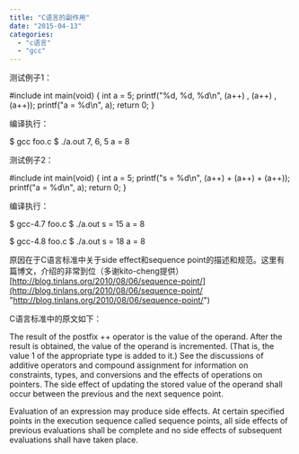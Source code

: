 ```yaml
---
title: "C语言的副作用"
date: "2015-04-13"
categories: 
  - "c语言"
  - "gcc"
---
```


测试例子1：

#include int main(void) {
  int a = 5;
  printf("%d, %d, %d\\n", (a++) , (a++) , (a++));
  printf("a = %d\\n", a);
  return 0;
} 

编译执行：

$ gcc foo.c
$ ./a.out 
7, 6, 5
a = 8

测试例子2：

#include int main(void) {
  int a = 5;
  printf("s = %d\\n", (a++) + (a++) + (a++));
  printf("a = %d\\n", a);
  return 0;
} 

编译执行：

$ gcc-4.7 foo.c
$ ./a.out 
s = 15
a = 8

$ gcc-4.8 foo.c
$ ./a.out 
s = 18
a = 8

原因在于C语言标准中关于side effect和sequence point的描述和规范。这里有篇博文，介绍的非常到位（多谢kito-cheng提供）[http://blog.tinlans.org/2010/08/06/sequence-point/](http://blog.tinlans.org/2010/08/06/sequence-point/ "http://blog.tinlans.org/2010/08/06/sequence-point/")

C语言标准中的原文如下：

The result of the postfix ++ operator is the value of the operand. After the result is
obtained, the value of the operand is incremented. (That is, the value 1 of the appropriate
type is added to it.) See the discussions of additive operators and compound assignment
for information on constraints, types, and conversions and the effects of operations on
pointers. The side effect of updating the stored value of the operand shall occur between
the previous and the next sequence point.

Evaluation of an expression may produce side effects. At
certain specified points in the execution sequence called sequence points, all side effects
of previous evaluations shall be complete and no side effects of subsequent evaluations
shall have taken place.
